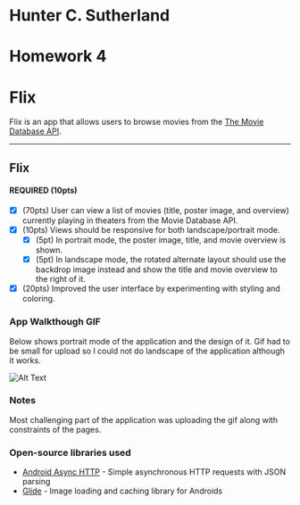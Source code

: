 # Hunter C. Sutherland
# Homework 4

# Flix
Flix is an app that allows users to browse movies from the [The Movie Database API](http://docs.themoviedb.apiary.io/#).

---

## Flix

#### REQUIRED (10pts)
- [x] (70pts) User can view a list of movies (title, poster image, and overview) currently playing in theaters from the Movie Database API.
- [x] (10pts) Views should be responsive for both landscape/portrait mode.
   - [x] (5pt) In portrait mode, the poster image, title, and movie overview is shown.
   - [x] (5pt) In landscape mode, the rotated alternate layout should use the backdrop image instead and show the title and movie overview to the right of it.
- [x] (20pts) Improved the user interface by experimenting with styling and coloring.

### App Walkthough GIF
Below shows portrait mode of the application and the design of it. Gif had to be small for upload so I could not do landscape of the application
although it works.

![Alt Text](https://media.giphy.com/media/d6l46JAfGHaKu7kErL/giphy.gif)

### Notes
Most challenging part of the application was uploading the gif along with constraints of the pages.

### Open-source libraries used

- [Android Async HTTP](https://github.com/codepath/CPAsyncHttpClient) - Simple asynchronous HTTP requests with JSON parsing
- [Glide](https://github.com/bumptech/glide) - Image loading and caching library for Androids
